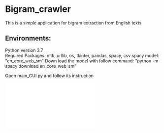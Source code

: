 Bigram_crawler
=====================================================================
This is a simple application for bigram extraction from English texts

Environments:
----------------------------------------------
  Python version 3.7  
  Required Packages: nltk, urllib, os, tkinter, pandas, spacy, csv
  spacy model: "en_core_web_sm"
  Down load the model with follow command: 
        "python -m spacy download en_core_web_sm"

  
Open main_GUI.py and follow its instruction


![contents](./poster_Lingzhi_Li_final.pdf)
